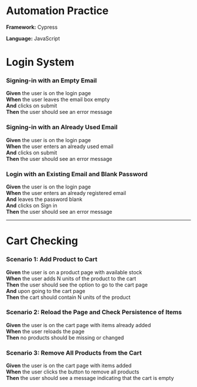 
# Automation Practice

**Framework:** Cypress

**Language:** JavaScript


# Login System

### Signing-in with an Empty Email

**Given** the user is on the login page  
**When** the user leaves the email box empty  
**And** clicks on submit  
**Then** the user should see an error message  

### Signing-in with an Already Used Email

**Given** the user is on the login page  
**When** the user enters an already used email  
**And** clicks on submit  
**Then** the user should see an error message  

### Login with an Existing Email and Blank Password

**Given** the user is on the login page  
**When** the user enters an already registered email  
**And** leaves the password blank  
**And** clicks on Sign in  
**Then** the user should see an error message  

---

# Cart Checking

### Scenario 1: Add Product to Cart

**Given** the user is on a product page with available stock  
**When** the user adds N units of the product to the cart  
**Then** the user should see the option to go to the cart page  
**And** upon going to the cart page  
**Then** the cart should contain N units of the product  

### Scenario 2: Reload the Page and Check Persistence of Items

**Given** the user is on the cart page with items already added  
**When** the user reloads the page  
**Then** no products should be missing or changed  

### Scenario 3: Remove All Products from the Cart

**Given** the user is on the cart page with items added  
**When** the user clicks the button to remove all products  
**Then** the user should see a message indicating that the cart is empty  
